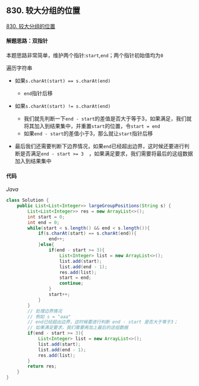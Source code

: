 ## 830. 较大分组的位置

[830. 较大分组的位置](https://leetcode-cn.com/problems/positions-of-large-groups/)

#### 解题思路：双指针

本题思路非常简单，维护两个指针:`start`,`end`；两个指针初始值均为`0`

遍历字符串

- 如果`s.charAt(start) == s.charAt(end)`
  - `end`指针后移

- 如果`s.charAt(start) != s.charAt(end)`
  - 我们就先判断一下`end - start`的差值是否大于等于3，如果满足，我们就将其加入到结果集中，并重置`start`的位置，令`start = end`
  - 如果`end - start`的差值小于3，那么就让`start`指针后移
- 最后我们还需要判断下边界情况，如果`end`已经超出边界，这时候还要进行判断是否满足`end - start >= 3  `，如果满足要求，我们需要将最后的这组数据加入到结果集中

#### 代码

*Java*

```java
class Solution {
    public List<List<Integer>> largeGroupPositions(String s) {
        List<List<Integer>> res = new ArrayList<>();
        int start = 0;
        int end = 0;
        while(start < s.length() && end < s.length()){
            if(s.charAt(start) == s.charAt(end)){
                end++;
            }else{
                if(end - start >= 3){
                    List<Integer> list = new ArrayList<>();
                    list.add(start);
                    list.add(end - 1);
                    res.add(list);
                    start = end;
                    continue;
                }
                start++;
            }
        }
        // 处理边界情况
        // 例如 s = "aaa"
        // end已经超出边界，这时候要进行判断 end - start 是否大于等于3；
        // 如果满足要求，我们需要再加上最后的这组数据
        if(end - start >= 3){
            List<Integer> list = new ArrayList<>();
            list.add(start);
            list.add(end - 1);
            res.add(list);
        }
        return res;
    }
}
```

